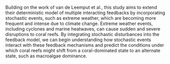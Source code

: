 Building on the work of van de Leemput et al., this study aims to extend their deterministic model of multiple interacting feedbacks by incorporating stochastic events, such as
extreme weather, which are becoming more frequent and intense due to climate change.
Extreme weather events, including cyclones and marine heatwaves, can cause sudden and
severe disruptions to coral reefs. By integrating stochastic disturbances
into the feedback model, we can begin understanding how stochastic events interact with
these feedback mechanisms and predict the conditions under which coral reefs might shift
from a coral-dominated state to an alternate state, such as macroalgae dominance.
